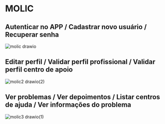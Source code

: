 # MOLIC

## Autenticar no APP / Cadastrar novo usuário / Recuperar senha
![molic drawio](https://github.com/user-attachments/assets/9699639e-f185-4f17-827e-2e892a4b2da5)



## Editar perfil / Validar perfil profissional / Validar perfil centro de apoio
![molic2 drawio(2)](https://github.com/user-attachments/assets/9b853a37-6dd1-443f-8c8d-f11b14ec92fc)



## Ver problemas / Ver depoimentos / Listar centros de ajuda / Ver informações do problema
![molic3 drawio(1)](https://github.com/user-attachments/assets/81ff59df-dcd4-4e14-866f-c46f6f62e205)
